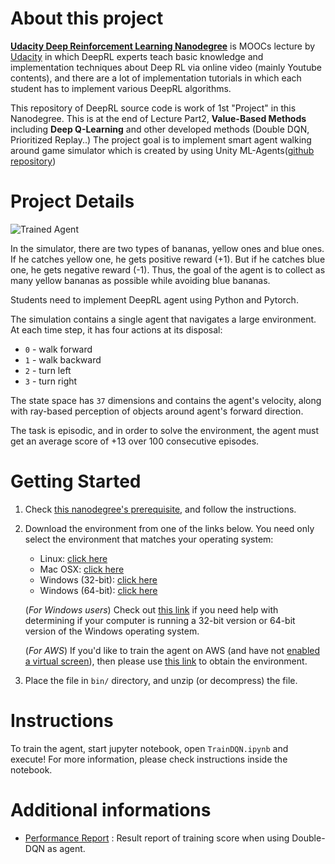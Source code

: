 [//]: # (Image References)

[image1]: https://user-images.githubusercontent.com/10624937/42135619-d90f2f28-7d12-11e8-8823-82b970a54d7e.gif "Trained Agent"

# About this project
**[Udacity Deep Reinforcement Learning Nanodegree](https://www.udacity.com/course/deep-reinforcement-learning-nanodegree--nd893)**
is MOOCs lecture by [Udacity](https://www.udacity.com/) in which DeepRL experts
teach basic knowledge and implementation techniques about Deep RL via online video
(mainly Youtube contents), and there are a lot of implementation tutorials
in which each student has to implement various DeepRL algorithms.

This repository of DeepRL source code is work of 1st "Project" in this Nanodegree.
This is at the end of Lecture Part2, **Value-Based Methods** including
**Deep Q-Learning** and other developed methods (Double DQN, Prioritized Replay..)
The project goal is to implement smart agent walking around game simulator
which is created by using Unity ML-Agents([github repository](https://github.com/Unity-Technologies/ml-agents))

# Project Details
![Trained Agent][image1]

In the simulator, there are two types of bananas, yellow ones and blue ones.
If he catches yellow one, he gets positive reward (+1). But if he catches blue one,
he gets negative reward (-1). Thus, the goal of the agent is to collect
as many yellow bananas as possible while avoiding blue bananas.

Students need to implement DeepRL agent using Python and Pytorch.

The simulation contains a single agent that navigates a large environment.
At each time step, it has four actions at its disposal:

- `0` - walk forward
- `1` - walk backward
- `2` - turn left
- `3` - turn right

The state space has `37` dimensions and contains the agent's velocity,
along with ray-based perception of objects around agent's forward direction.

The task is episodic, and in order to solve the environment, the agent must
get an average score of +13 over 100 consecutive episodes.

# Getting Started
1. Check [this nanodegree's prerequisite](https://github.com/udacity/deep-reinforcement-learning/#dependencies), and follow the instructions.

2. Download the environment from one of the links below.  You need only select the environment that matches your operating system:
    - Linux: [click here](https://s3-us-west-1.amazonaws.com/udacity-drlnd/P1/Banana/Banana_Linux.zip)
    - Mac OSX: [click here](https://s3-us-west-1.amazonaws.com/udacity-drlnd/P1/Banana/Banana.app.zip)
    - Windows (32-bit): [click here](https://s3-us-west-1.amazonaws.com/udacity-drlnd/P1/Banana/Banana_Windows_x86.zip)
    - Windows (64-bit): [click here](https://s3-us-west-1.amazonaws.com/udacity-drlnd/P1/Banana/Banana_Windows_x86_64.zip)

    (_For Windows users_) Check out [this link](https://support.microsoft.com/en-us/help/827218/how-to-determine-whether-a-computer-is-running-a-32-bit-version-or-64) if you need help with determining if your computer is running a 32-bit version or 64-bit version of the Windows operating system.

    (_For AWS_) If you'd like to train the agent on AWS (and have not [enabled a virtual screen](https://github.com/Unity-Technologies/ml-agents/blob/master/docs/Training-on-Amazon-Web-Service.md)), then please use [this link](https://s3-us-west-1.amazonaws.com/udacity-drlnd/P1/Banana/Banana_Linux_NoVis.zip) to obtain the environment.

3. Place the file in `bin/` directory, and unzip (or decompress) the file.

# Instructions
To train the agent, start jupyter notebook, open `TrainDQN.ipynb`
and execute! For more information, please check instructions
inside the notebook.

# Additional informations
- [Performance Report](./Report.md) : Result report of training score
when using Double-DQN as agent.
